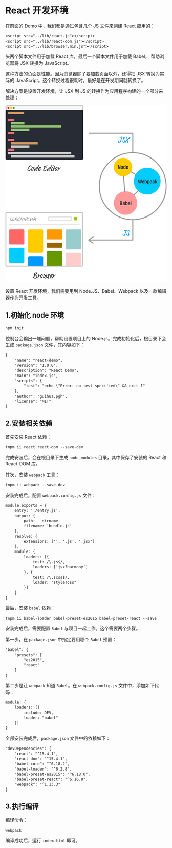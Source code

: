 # React 开发环境

在前面的 Demo 中，我们都是通过包含几个 JS 文件来创建 React 应用的：
```
<script src="../lib/react.js"></script>
<script src="../lib/react-dom.js"></script>
<script src="../lib/browser.min.js"></script>
```

头两个脚本文件用于加载 React 库，最后一个脚本文件用于加载 Babel， 帮助浏览器将 JSX 转换为 JavaScript。

这种方法的负面是性能。因为浏览器除了要加载页面以外，还得把 JSX 转换为实际的 JavaScript。这个转换过程很耗时，最好是在开发期间就转换了。

解决方案是设置开发环境，让 JSX 到 JS 的转换作为应用程序构建的一个部分来处理：

![开发环境](./dev-env.png)

设置 React 开发环境，我们需要用到 Node.JS、Babel、Webpack 以及一款编辑器作为开发工具。


## 1.初始化 node 环境
```
npm init
```

控制台会输出一堆问题，帮助设置项目上的 Node.js。完成初始化后，根目录下会生成 `package.json` 文件，其内容如下：
```
{
    "name": "react-demo",
    "version": "1.0.0",
    "description": "React Demo",
    "main": "index.js",
    "scripts": {
        "test": "echo \"Error: no test specified\" && exit 1"
    },
    "author": "guihua.pgh",
    "license": "MIT"
}
```


## 2.安装相关依赖
首先安装 React 依赖：
```
tnpm ii react react-dom --save-dev
```

完成安装后，会在根目录下生成 `node_modules` 目录，其中保存了安装的 React 和 React-DOM 库。

其次，安装 `webpack` 工具：
```
tnpm ii webpack --save-dev
```

安装完成后，配置 `webpack.config.js` 文件：
```
module.exports = {
    entry: './entry.js',
    output: {
        path: __dirname,
        filename: 'bundle.js'
    },
    resolve: {
        extensions: ['', '.js', '.jsx']
    },
    module: {
        loaders: [{
            test: /\.js$/,
            loaders: ['jsx?harmony']
        }, {
            test: /\.scss$/,
            loader: "style!css"
        }]
    }
}
```

最后，安装 `babel` 依赖：
```
tnpm ii babel-loader babel-preset-es2015 babel-preset-react --save
```

安装完成后，需要配置 `Babel` 与项目一起工作。这个需要两个步骤。

第一步，在 `package.json` 中指定要用哪个 `Babel` 预置：
```
"babel": {
    "presets": [
        "es2015",
        "react"
    ]
}
```

第二步是让 `webpack` 知道 `Babel`。在 `webpack.config.js` 文件中，添加如下代码：
```
module: {
    loaders: [{
        include: DEV,
        loader: "babel"
    }]
}
```

全部安装完成后，`package.json` 文件中的依赖如下：
```
"devDependencies": {
    "react": "^15.4.1",
    "react-dom": "^15.4.1",
    "babel-core": "^6.18.2",
    "babel-loader": "^6.2.8",
    "babel-preset-es2015": "^6.18.0",
    "babel-preset-react": "^6.16.0",
    "webpack": "^1.13.3"
}
```

## 3.执行编译
编译命令：
```
webpack
```

编译成功后，运行 `index.html` 即可。